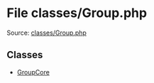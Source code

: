 File classes/Group.php
=========

Source: [classes/Group.php](https://github.com/PrestaShop/PrestaShop/blob/1.6.0.2/classes/Group.php)


Classes
-------

* [GroupCore](class.GroupCore.md)

